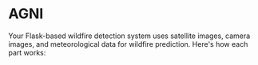 # AGNI
Your Flask-based wildfire detection system uses satellite images, camera images, and meteorological data for wildfire prediction. Here's how each part works:
